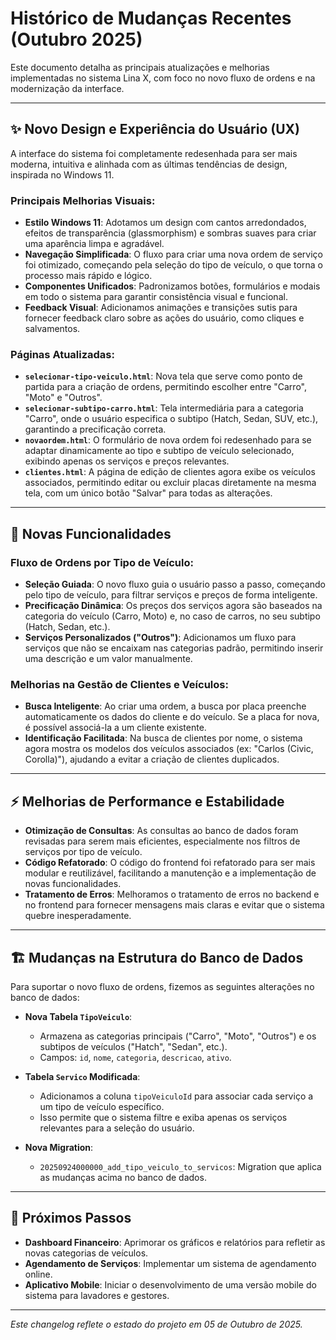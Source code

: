 # Histórico de Mudanças Recentes (Outubro 2025)

Este documento detalha as principais atualizações e melhorias implementadas no sistema Lina X, com foco no novo fluxo de ordens e na modernização da interface.

---

## ✨ Novo Design e Experiência do Usuário (UX)

A interface do sistema foi completamente redesenhada para ser mais moderna, intuitiva e alinhada com as últimas tendências de design, inspirada no Windows 11.

### Principais Melhorias Visuais:
- **Estilo Windows 11**: Adotamos um design com cantos arredondados, efeitos de transparência (glassmorphism) e sombras suaves para criar uma aparência limpa e agradável.
- **Navegação Simplificada**: O fluxo para criar uma nova ordem de serviço foi otimizado, começando pela seleção do tipo de veículo, o que torna o processo mais rápido e lógico.
- **Componentes Unificados**: Padronizamos botões, formulários e modais em todo o sistema para garantir consistência visual e funcional.
- **Feedback Visual**: Adicionamos animações e transições sutis para fornecer feedback claro sobre as ações do usuário, como cliques e salvamentos.

### Páginas Atualizadas:
- **`selecionar-tipo-veiculo.html`**: Nova tela que serve como ponto de partida para a criação de ordens, permitindo escolher entre "Carro", "Moto" e "Outros".
- **`selecionar-subtipo-carro.html`**: Tela intermediária para a categoria "Carro", onde o usuário especifica o subtipo (Hatch, Sedan, SUV, etc.), garantindo a precificação correta.
- **`novaordem.html`**: O formulário de nova ordem foi redesenhado para se adaptar dinamicamente ao tipo e subtipo de veículo selecionado, exibindo apenas os serviços e preços relevantes.
- **`clientes.html`**: A página de edição de clientes agora exibe os veículos associados, permitindo editar ou excluir placas diretamente na mesma tela, com um único botão "Salvar" para todas as alterações.

---

## 🚀 Novas Funcionalidades

### Fluxo de Ordens por Tipo de Veículo:
- **Seleção Guiada**: O novo fluxo guia o usuário passo a passo, começando pelo tipo de veículo, para filtrar serviços e preços de forma inteligente.
- **Precificação Dinâmica**: Os preços dos serviços agora são baseados na categoria do veículo (Carro, Moto) e, no caso de carros, no seu subtipo (Hatch, Sedan, etc.).
- **Serviços Personalizados ("Outros")**: Adicionamos um fluxo para serviços que não se encaixam nas categorias padrão, permitindo inserir uma descrição e um valor manualmente.

### Melhorias na Gestão de Clientes e Veículos:
- **Busca Inteligente**: Ao criar uma ordem, a busca por placa preenche automaticamente os dados do cliente e do veículo. Se a placa for nova, é possível associá-la a um cliente existente.
- **Identificação Facilitada**: Na busca de clientes por nome, o sistema agora mostra os modelos dos veículos associados (ex: "Carlos (Civic, Corolla)"), ajudando a evitar a criação de clientes duplicados.

---

## ⚡ Melhorias de Performance e Estabilidade

- **Otimização de Consultas**: As consultas ao banco de dados foram revisadas para serem mais eficientes, especialmente nos filtros de serviços por tipo de veículo.
- **Código Refatorado**: O código do frontend foi refatorado para ser mais modular e reutilizável, facilitando a manutenção e a implementação de novas funcionalidades.
- **Tratamento de Erros**: Melhoramos o tratamento de erros no backend e no frontend para fornecer mensagens mais claras e evitar que o sistema quebre inesperadamente.

---

## 🏗️ Mudanças na Estrutura do Banco de Dados

Para suportar o novo fluxo de ordens, fizemos as seguintes alterações no banco de dados:

- **Nova Tabela `TipoVeiculo`**:
  - Armazena as categorias principais ("Carro", "Moto", "Outros") e os subtipos de veículos ("Hatch", "Sedan", etc.).
  - Campos: `id`, `nome`, `categoria`, `descricao`, `ativo`.

- **Tabela `Servico` Modificada**:
  - Adicionamos a coluna `tipoVeiculoId` para associar cada serviço a um tipo de veículo específico.
  - Isso permite que o sistema filtre e exiba apenas os serviços relevantes para a seleção do usuário.

- **Nova Migration**:
  - `20250924000000_add_tipo_veiculo_to_servicos`: Migration que aplica as mudanças acima no banco de dados.

---

## 🔮 Próximos Passos

- **Dashboard Financeiro**: Aprimorar os gráficos e relatórios para refletir as novas categorias de veículos.
- **Agendamento de Serviços**: Implementar um sistema de agendamento online.
- **Aplicativo Mobile**: Iniciar o desenvolvimento de uma versão mobile do sistema para lavadores e gestores.

---
*Este changelog reflete o estado do projeto em 05 de Outubro de 2025.*
